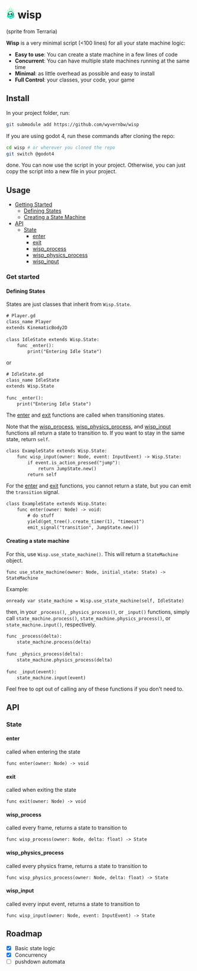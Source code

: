 # <img src="./icon.gif" style="image-rendering: pixelated"></img> wisp

(sprite from Terraria)

**Wisp** is a very minimal
script (<100 lines) for all your state machine logic:

- **Easy to use**: You can create a state machine in a few lines of code
- **Concurrent**: You can have multiple state machines running at the same time
- **Minimal**: as little overhead as possible and easy to install
- **Full Control**: your classes, your code, your game

## Install

In your project folder, run:

```bash
git submodule add https://github.com/wyvernbw/wisp
```

If you are using godot 4, run these commands after cloning the repo:

```bash
cd wisp # or wherever you cloned the repo
git switch @godot4
```

done. You can now use the script in your project. Otherwise, you can just copy
the script into a new file in your project.

## Usage

- [Getting Started](#getting-started)
  - [Defining States](#defining-states)
  - [Creating a State Machine](#creating-a-state-machine)
- [API](#api)
  - [State](#state)
    - [enter](#enter)
    - [exit](#exit)
    - [wisp_process](#wisp_process)
    - [wisp_physics_process](#wisp_physics_process)
    - [wisp_input](#wisp_input)

### Get started

#### Defining States

States are just classes that inherit from `Wisp.State`.

```gdscript
# Player.gd
class_name Player
extends KinematicBody2D

class IdleState extends Wisp.State:
	func _enter():
		print("Entering Idle State")
```

or

```gdscript
# IdleState.gd
class_name IdleState
extends Wisp.State

func _enter():
	print("Entering Idle State")
```

The [enter](#enter) and [exit](#exit) functions are called when transitioning states.

Note that the [wisp_process](#wisp_process), [wisp_physics_process](#wisp_physics_process), and [wisp_input](#wisp_input) functions
all return a state to transition to. If you want to stay in the same state,
return `self`.

```gdscript
class ExampleState extends Wisp.State:
	func wisp_input(owner: Node, event: InputEvent) -> Wisp.State:
		if event.is_action_pressed("jump"):
			return JumpState.new()
		return self
```

For the [enter](#enter) and [exit](#exit) functions, you cannot return a state, but you can emit the `transition` signal.

```gdscript
class ExampleState extends Wisp.State:
	func enter(owner: Node) -> void:
		# do stuff
		yield(get_tree().create_timer(1), "timeout")
		emit_signal("transition", JumpState.new())
```

#### Creating a state machine

For this, use `Wisp.use_state_machine()`. This will return a `StateMachine`
object.

```gdscript
func use_state_machine(owner: Node, initial_state: State) -> StateMachine
```

Example:

```gdscript
onready var state_machine = Wisp.use_state_machine(self, IdleState)
```

then, in your `_process()`, `_physics_process()`, or `_input()` functions,
simply call `state_machine.process()`, `state_machine.physics_process()`, or
`state_machine.input()`, respectively.

```gdscript
func _process(delta):
	state_machine.process(delta)

func _physics_process(delta):
	state_machine.physics_process(delta)

func _input(event):
	state_machine.input(event)
```

Feel free to opt out of calling any of these functions if you don't need
to.

## API

### State

#### enter

called when entering the state

```gdscript
func enter(owner: Node) -> void
```

#### exit

called when exiting the state

```gdscript
func exit(owner: Node) -> void
```

#### wisp_process

called every frame, returns a state to transition to

```gdscript
func wisp_process(owner: Node, delta: float) -> State
```

#### wisp_physics_process

called every physics frame, returns a state to transition to

```gdscript
func wisp_physics_process(owner: Node, delta: float) -> State
```

#### wisp_input

called every input event, returns a state to transition to

```gdscript
func wisp_input(owner: Node, event: InputEvent) -> State
```

## Roadmap

- [x] Basic state logic
- [x] Concurrency
- [ ] pushdown automata
